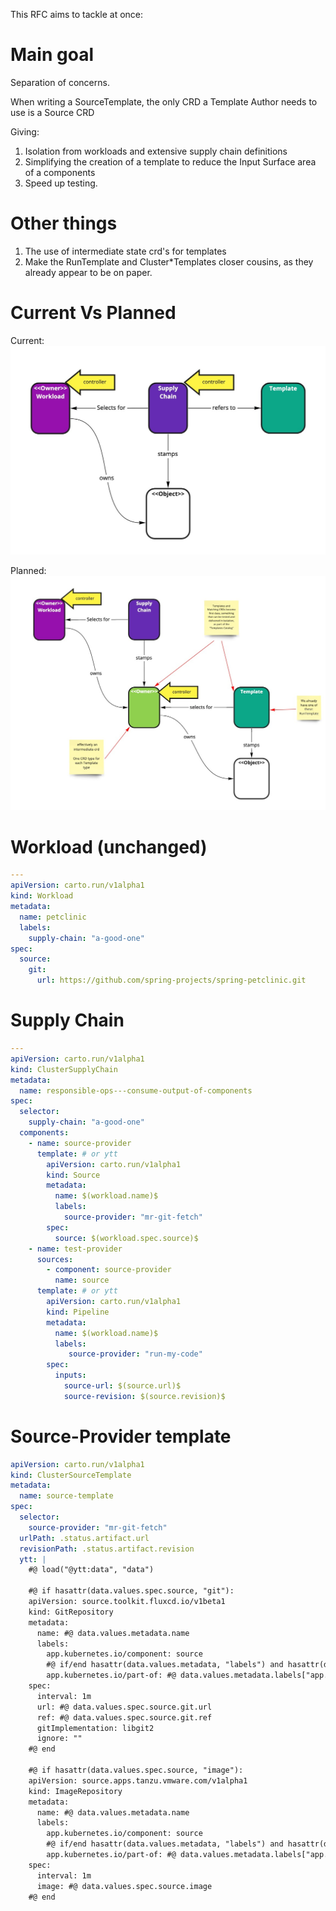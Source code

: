 This RFC aims to tackle at once:


# Main goal
Separation of concerns.

When writing a SourceTemplate, the only CRD a Template Author needs to use is a Source CRD

Giving:
1. Isolation from workloads and extensive supply chain definitions
1. Simplifying the creation of a template to reduce the Input Surface area of a components
1. Speed up testing.

# Other things

1. The use of intermediate state crd's for templates
1. Make the RunTemplate and Cluster*Templates closer cousins, as they already appear to be on paper.

# Current Vs Planned
Current:
![Current](./rfc-0011/now.jpg "Current design")

Planned:
![Current](./rfc-0011/planned.jpg "Planned changes in design")

# Workload (unchanged)
```yaml
---
apiVersion: carto.run/v1alpha1
kind: Workload
metadata:
  name: petclinic
  labels:
    supply-chain: "a-good-one"
spec:
  source:
    git:
      url: https://github.com/spring-projects/spring-petclinic.git
```

# Supply Chain
```yaml
---
apiVersion: carto.run/v1alpha1
kind: ClusterSupplyChain
metadata:
  name: responsible-ops---consume-output-of-components
spec:
  selector:
    supply-chain: "a-good-one"
  components:
    - name: source-provider
      template: # or ytt
        apiVersion: carto.run/v1alpha1
        kind: Source
        metadata:
          name: $(workload.name)$
          labels:
            source-provider: "mr-git-fetch"
        spec:
          source: $(workload.spec.source)$
    - name: test-provider
      sources:
        - component: source-provider
          name: source
      template: # or ytt
        apiVersion: carto.run/v1alpha1
        kind: Pipeline
        metadata:
          name: $(workload.name)$
          labels:
             source-provider: "run-my-code"
        spec:
          inputs:
            source-url: $(source.url)$
            source-revision: $(source.revision)$
```

# Source-Provider template
```yaml
apiVersion: carto.run/v1alpha1
kind: ClusterSourceTemplate
metadata:
  name: source-template
spec:
  selector:
    source-provider: "mr-git-fetch"
  urlPath: .status.artifact.url
  revisionPath: .status.artifact.revision
  ytt: |
    #@ load("@ytt:data", "data")

    #@ if hasattr(data.values.spec.source, "git"):
    apiVersion: source.toolkit.fluxcd.io/v1beta1
    kind: GitRepository
    metadata:
      name: #@ data.values.metadata.name
      labels:
        app.kubernetes.io/component: source
        #@ if/end hasattr(data.values.metadata, "labels") and hasattr(data.values.metadata.labels, "app.kubernetes.io/part-of"):
        app.kubernetes.io/part-of: #@ data.values.metadata.labels["app.kubernetes.io/part-of"]
    spec:
      interval: 1m
      url: #@ data.values.spec.source.git.url
      ref: #@ data.values.spec.source.git.ref
      gitImplementation: libgit2
      ignore: ""
    #@ end

    #@ if hasattr(data.values.spec.source, "image"):
    apiVersion: source.apps.tanzu.vmware.com/v1alpha1
    kind: ImageRepository
    metadata:
      name: #@ data.values.metadata.name
      labels:
        app.kubernetes.io/component: source
        #@ if/end hasattr(data.values.metadata, "labels") and hasattr(data.values.metadata.labels, "app.kubernetes.io/part-of"):
        app.kubernetes.io/part-of: #@ data.values.metadata.labels["app.kubernetes.io/part-of"]
    spec:
      interval: 1m
      image: #@ data.values.spec.source.image
    #@ end

```
